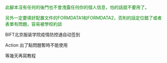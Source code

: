 <span style="color: green"> 此腳本沒有任何的後門也不會洩露任何你的個人信息，怕的話就不要用了。 </span>

<span style="color: green"> 另外一定要填好配置文件的FORMDATA1和FORMDATA2，否則的話定位錯了或者表單有問題，容易被學校約談 </span>

BIFT北京服装学院疫情防控通自动签到

Action 出了點問題暫時不能使用

等幾天再寫教程

